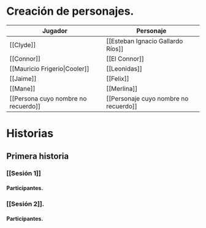 # Creación de personajes.

| Jugador                         | Personaje                         |
|---------------------------------|-----------------------------------|
| [[Clyde]]                           | [[Esteban Ignacio Gallardo Ríos]]     |
| [[Connor]]                          | [[El Connor]]                         |
| [[Mauricio Frigerio\|Cooler]]                          | [[Leonidas]]                          |
| [[Jaime]]                           | [[Felix]]                             |
| [[Mane]]                            | [[Merlina]]                           |
| [[Persona cuyo nombre no recuerdo]] | [[Personaje cuyo nombre no recuerdo]] |
# Historias

## Primera historia

### [[Sesión 1]]

#### Participantes.

### [[Sesión 2]].

#### Participantes.

